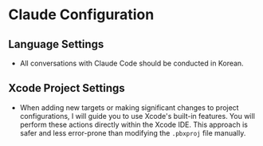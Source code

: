# Claude Configuration

## Language Settings
- All conversations with Claude Code should be conducted in Korean.

## Xcode Project Settings
- When adding new targets or making significant changes to project configurations, I will guide you to use Xcode's built-in features. You will perform these actions directly within the Xcode IDE. This approach is safer and less error-prone than modifying the `.pbxproj` file manually.